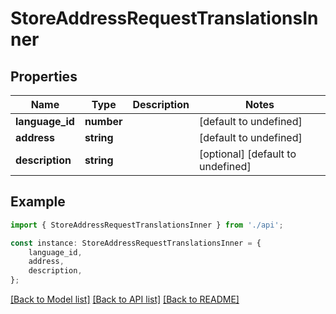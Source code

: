 # StoreAddressRequestTranslationsInner


## Properties

Name | Type | Description | Notes
------------ | ------------- | ------------- | -------------
**language_id** | **number** |  | [default to undefined]
**address** | **string** |  | [default to undefined]
**description** | **string** |  | [optional] [default to undefined]

## Example

```typescript
import { StoreAddressRequestTranslationsInner } from './api';

const instance: StoreAddressRequestTranslationsInner = {
    language_id,
    address,
    description,
};
```

[[Back to Model list]](../README.md#documentation-for-models) [[Back to API list]](../README.md#documentation-for-api-endpoints) [[Back to README]](../README.md)
